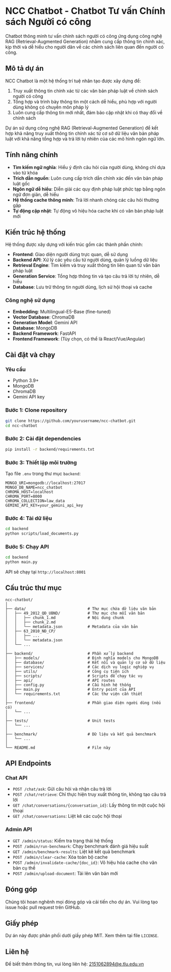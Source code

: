 # NCC Chatbot - Chatbot Tư vấn Chính sách Người có công

Chatbot thông minh tư vấn chính sách người có công ứng dụng công nghệ RAG (Retrieval-Augmented Generation) nhằm cung cấp thông tin chính xác, kịp thời và dễ hiểu cho người dân về các chính sách liên quan đến người có công.

## Mô tả dự án

NCC Chatbot là một hệ thống trí tuệ nhân tạo được xây dựng để:

1. Truy xuất thông tin chính xác từ các văn bản pháp luật về chính sách người có công
2. Tổng hợp và trình bày thông tin một cách dễ hiểu, phù hợp với người dùng không có chuyên môn pháp lý
3. Luôn cung cấp thông tin mới nhất, đảm bảo cập nhật khi có thay đổi về chính sách

Dự án sử dụng công nghệ RAG (Retrieval-Augmented Generation) để kết hợp khả năng truy xuất thông tin chính xác từ cơ sở dữ liệu văn bản pháp luật với khả năng tổng hợp và trả lời tự nhiên của các mô hình ngôn ngữ lớn.

## Tính năng chính

- **Tìm kiếm ngữ nghĩa**: Hiểu ý định câu hỏi của người dùng, không chỉ dựa vào từ khóa
- **Trích dẫn nguồn**: Luôn cung cấp trích dẫn chính xác đến văn bản pháp luật gốc
- **Ngôn ngữ dễ hiểu**: Diễn giải các quy định pháp luật phức tạp bằng ngôn ngữ đơn giản, dễ hiểu
- **Hệ thống cache thông minh**: Trả lời nhanh chóng các câu hỏi thường gặp
- **Tự động cập nhật**: Tự động vô hiệu hóa cache khi có văn bản pháp luật mới

## Kiến trúc hệ thống

Hệ thống được xây dựng với kiến trúc gồm các thành phần chính:

- **Frontend**: Giao diện người dùng trực quan, dễ sử dụng
- **Backend API**: Xử lý các yêu cầu từ người dùng, quản lý luồng dữ liệu
- **Retrieval Engine**: Tìm kiếm và truy xuất thông tin liên quan từ văn bản pháp luật
- **Generation Service**: Tổng hợp thông tin và tạo câu trả lời tự nhiên, dễ hiểu
- **Database**: Lưu trữ thông tin người dùng, lịch sử hội thoại và cache

### Công nghệ sử dụng

- **Embedding**: Multilingual-E5-Base (fine-tuned)
- **Vector Database**: ChromaDB
- **Generation Model**: Gemini API
- **Database**: MongoDB
- **Backend Framework**: FastAPI
- **Frontend Framework**: (Tùy chọn, có thể là React/Vue/Angular)

## Cài đặt và chạy

### Yêu cầu

- Python 3.9+
- MongoDB
- ChromaDB
- Gemini API key

### Bước 1: Clone repository

```bash
git clone https://github.com/yourusername/ncc-chatbot.git
cd ncc-chatbot
```

### Bước 2: Cài đặt dependencies

```bash
pip install -r backend/requirements.txt
```

### Bước 3: Thiết lập môi trường

Tạo file `.env` trong thư mục `backend`:

```
MONGO_URI=mongodb://localhost:27017
MONGO_DB_NAME=ncc_chatbot
CHROMA_HOST=localhost
CHROMA_PORT=8000
CHROMA_COLLECTION=law_data
GEMINI_API_KEY=your_gemini_api_key
```

### Bước 4: Tải dữ liệu

```bash
cd backend
python scripts/load_documents.py
```

### Bước 5: Chạy API

```bash
cd backend
python main.py
```

API sẽ chạy tại `http://localhost:8001`

## Cấu trúc thư mục

```
ncc-chatbot/
│
├── data/                           # Thư mục chứa dữ liệu văn bản
│   ├── 49_2012_QĐ_UBND/            # Thư mục cho mỗi văn bản
│   │   ├── chunk_1.md              # Nội dung chunk
│   │   ├── chunk_2.md
│   │   └── metadata.json           # Metadata của văn bản
│   ├── 63_2010_NĐ_CP/
│   │   ├── ...
│   │   └── metadata.json
│   └── ...
│
├── backend/                        # Phần xử lý backend
│   ├── models/                     # Định nghĩa models cho MongoDB
│   ├── database/                   # Kết nối và quản lý cơ sở dữ liệu
│   ├── services/                   # Các dịch vụ logic nghiệp vụ
│   ├── utils/                      # Công cụ tiện ích
│   ├── scripts/                    # Scripts để chạy tác vụ
│   ├── api/                        # API routes
│   ├── config.py                   # Cấu hình hệ thống
│   ├── main.py                     # Entry point của API
│   └── requirements.txt            # Các thư viện cần thiết
│
├── frontend/                       # Phần giao diện người dùng (nếu có)
│   └── ...
│
├── tests/                          # Unit tests
│   └── ...
│
├── benchmark/                      # Dữ liệu và kết quả benchmark
│   └── ...
│
└── README.md                       # File này
```

## API Endpoints

### Chat API

- `POST /chat/ask`: Gửi câu hỏi và nhận câu trả lời
- `POST /chat/retrieve`: Chỉ thực hiện truy xuất thông tin, không tạo câu trả lời
- `GET /chat/conversations/{conversation_id}`: Lấy thông tin một cuộc hội thoại
- `GET /chat/conversations`: Liệt kê các cuộc hội thoại

### Admin API

- `GET /admin/status`: Kiểm tra trạng thái hệ thống
- `POST /admin/run-benchmark`: Chạy benchmark đánh giá hiệu suất
- `GET /admin/benchmark-results`: Liệt kê kết quả benchmark
- `POST /admin/clear-cache`: Xóa toàn bộ cache
- `POST /admin/invalidate-cache/{doc_id}`: Vô hiệu hóa cache cho văn bản cụ thể
- `POST /admin/upload-document`: Tải lên văn bản mới

## Đóng góp

Chúng tôi hoan nghênh mọi đóng góp và cải tiến cho dự án. Vui lòng tạo issue hoặc pull request trên GitHub.

## Giấy phép

Dự án này được phân phối dưới giấy phép MIT. Xem thêm tại file `LICENSE`.

## Liên hệ

Để biết thêm thông tin, vui lòng liên hệ: [2151062894@e.tlu.edu.vn](mailto:2151062894@e.tlu.edu.vn)